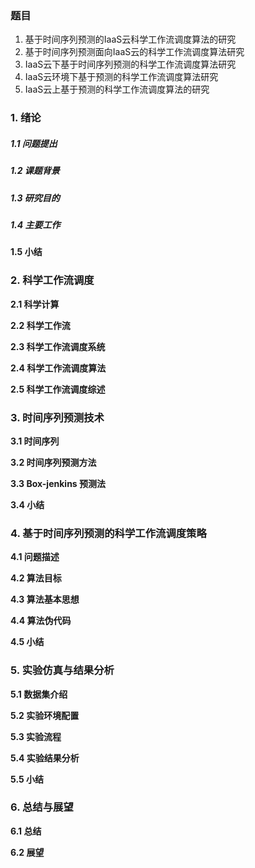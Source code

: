 ### 题目

1. 基于时间序列预测的IaaS云科学工作流调度算法的研究
2. 基于时间序列预测面向IaaS云的科学工作流调度算法研究
3. IaaS云下基于时间序列预测的科学工作流调度算法研究
4. IaaS云环境下基于预测的科学工作流调度算法研究
5. IaaS云上基于预测的科学工作流调度算法的研究

### 1. 绪论

##### 1.1 问题提出

##### 1.2 课题背景

##### 1.3 研究目的

##### 1.4 主要工作

**1.5 小结**

### 2. 科学工作流调度

**2.1 科学计算**

**2.2 科学工作流**

**2.3 科学工作流调度系统**

**2.4 科学工作流调度算法**

**2.5 科学工作流调度综述**

### 3. 时间序列预测技术

**3.1 时间序列**

**3.2 时间序列预测方法**

**3.3 Box-jenkins 预测法**

**3.4 小结**

### 4. 基于时间序列预测的科学工作流调度策略

**4.1 问题描述**

**4.2 算法目标**

**4.3 算法基本思想**

**4.4 算法伪代码**

**4.5 小结**

### 5. 实验仿真与结果分析

**5.1 数据集介绍**

**5.2 实验环境配置**

**5.3 实验流程**

**5.4 实验结果分析**

**5.5 小结**

### 6. 总结与展望

**6.1 总结**

**6.2 展望**

